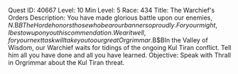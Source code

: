 Quest ID: 40667
Level: 10
Min Level: 5
Race: 434
Title: The Warchief's Orders
Description: You have made glorious battle upon our enemies, $N.$B$BThe Horde honors those who bear our banner so proudly. For your might, I bestow upon you this commendation. Wear it well, for your next task will take you to our great Orgrimmar.$B$BIn the Valley of Wisdom, our Warchief waits for tidings of the ongoing Kul Tiran conflict. Tell him all you have done and all you have learned.
Objective: Speak with Thrall in Orgrimmar about the Kul Tiran threat.
